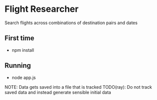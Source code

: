 # Flight Researcher

Search flights across combinations of destination pairs and dates

## First time

- npm install

## Running

- node app.js

NOTE: Data gets saved into a file that is tracked
TODO(ray): Do not track saved data and instead generate sensible initial data

